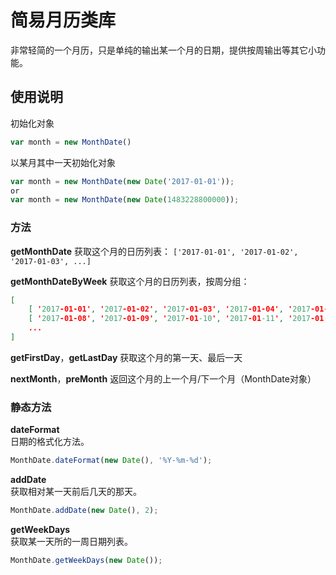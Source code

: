 # 简易月历类库

非常轻简的一个月历，只是单纯的输出某一个月的日期，提供按周输出等其它小功能。

## 使用说明

初始化对象

~~~javascript
var month = new MonthDate()
~~~

以某月其中一天初始化对象
~~~javascript
var month = new MonthDate(new Date('2017-01-01'));
or
var month = new MonthDate(new Date(1483228800000));
~~~

### 方法

**getMonthDate**
获取这个月的日历列表：
`['2017-01-01', '2017-01-02', '2017-01-03', ...]`

**getMonthDateByWeek**
获取这个月的日历列表，按周分组：
~~~json
[
    [ '2017-01-01', '2017-01-02', '2017-01-03', '2017-01-04', '2017-01-05', '2017-01-06', '2017-01-07' ],
    [ '2017-01-08', '2017-01-09', '2017-01-10', '2017-01-11', '2017-01-12', '2017-01-13', '2017-01-14' ],
    ...
]
~~~

**getFirstDay**，**getLastDay**
获取这个月的第一天、最后一天

**nextMonth**，**preMonth**
返回这个月的上一个月/下一个月（MonthDate对象）

### 静态方法

**dateFormat**  
日期的格式化方法。

~~~javascript
MonthDate.dateFormat(new Date(), '%Y-%m-%d');
~~~

**addDate**  
获取相对某一天前后几天的那天。

~~~javascript
MonthDate.addDate(new Date(), 2);
~~~

**getWeekDays**  
获取某一天所的一周日期列表。

~~~javascript
MonthDate.getWeekDays(new Date());
~~~